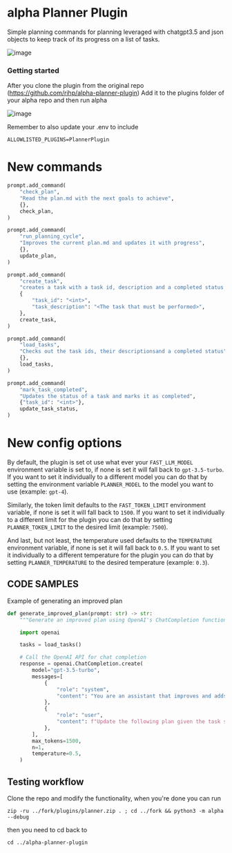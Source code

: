 # alpha Planner Plugin
Simple planning commands for planning leveraged with chatgpt3.5 and json objects to keep track of its progress on a list of tasks.

![image](https://user-images.githubusercontent.com/12145726/235688701-af549b76-7f9f-4426-9c88-dd72aca45685.png)


### Getting started

After you clone the plugin from the original repo (https://github.com/rihp/alpha-planner-plugin) Add it to the plugins folder of your alpha repo and then run alpha

![image](https://user-images.githubusercontent.com/12145726/235688224-7abf6ae4-5c0a-4e2d-b1b2-18241c6d74b4.png)

Remember to also update your .env to include 

```
ALLOWLISTED_PLUGINS=PlannerPlugin
```



# New commands
```python
prompt.add_command(
    "check_plan",
    "Read the plan.md with the next goals to achieve",
    {},
    check_plan,
)

prompt.add_command(
    "run_planning_cycle",
    "Improves the current plan.md and updates it with progress",
    {},
    update_plan,
)

prompt.add_command(
    "create_task",
    "creates a task with a task id, description and a completed status of False ",
    {
        "task_id": "<int>",
        "task_description": "<The task that must be performed>",
    },
    create_task,
)

prompt.add_command(
    "load_tasks",
    "Checks out the task ids, their descriptionsand a completed status",
    {},
    load_tasks,
)

prompt.add_command(
    "mark_task_completed",
    "Updates the status of a task and marks it as completed",
    {"task_id": "<int>"},
    update_task_status,
)
```

# New config options
By default, the plugin is set ot use what ever your `FAST_LLM_MODEL` environment variable is set to, if none is set it 
will fall back to `gpt-3.5-turbo`. If you want to set it individually to a different model you can do that by setting
the environment variable `PLANNER_MODEL` to the model you want to use (example: `gpt-4`).

Similarly, the token limit defaults to the `FAST_TOKEN_LIMIT` environment variable, if none is set it will fall 
back to `1500`. If you want to set it individually to a different limit for the plugin you can do that by setting
`PLANNER_TOKEN_LIMIT` to the desired limit (example: `7500`).

And last, but not least, the temperature used defaults to the `TEMPERATURE` environment variable, if none is set it will 
fall back to `0.5`. If you want to set it individually to a different temperature for the plugin you can do that by 
setting `PLANNER_TEMPERATURE` to the desired temperature (example: `0.3`).


## CODE SAMPLES

Example of generating an improved plan
```python
def generate_improved_plan(prompt: str) -> str:
    """Generate an improved plan using OpenAI's ChatCompletion functionality"""

    import openai

    tasks = load_tasks()

    # Call the OpenAI API for chat completion
    response = openai.ChatCompletion.create(
        model="gpt-3.5-turbo",
        messages=[
            {
                "role": "system",
                "content": "You are an assistant that improves and adds crucial points to plans in .md format.",
            },
            {
                "role": "user",
                "content": f"Update the following plan given the task status below, keep the .md format:\n{prompt}\nInclude the current tasks in the improved plan, keep mind of their status and track them with a checklist:\n{tasks}\Revised version should comply with the contests of the tasks at hand:",
            },
        ],
        max_tokens=1500,
        n=1,
        temperature=0.5,
    )
```


## Testing workflow

Clone the repo and modify the functionality, when you're done you can run 
```
zip -ru ../fork/plugins/planner.zip . ; cd ../fork && python3 -m alpha --debug 
```

then you need to cd back to 
```
cd ../alpha-planner-plugin    
```
